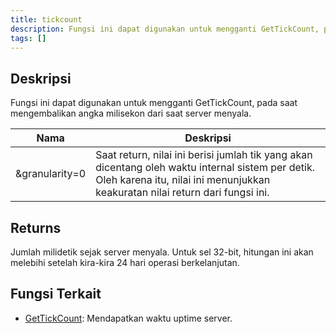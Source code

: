 ```yaml
---
title: tickcount
description: Fungsi ini dapat digunakan untuk mengganti GetTickCount, pada saat mengembalikan angka milisekon saat dari server menyala.
tags: []
---
```


<LowercaseNote />

## Deskripsi

Fungsi ini dapat digunakan untuk mengganti GetTickCount, pada saat mengembalikan angka milisekon dari saat server menyala.

| Nama           | Deskripsi                                                                                                                                                                                |
| -------------- | ------------------------------------------------------------------------------------------------------------------------------------------------------------------------------------------ |
| &granularity=0 | Saat return, nilai ini berisi jumlah tik yang akan dicentang oleh waktu internal sistem per detik. Oleh karena itu, nilai ini menunjukkan keakuratan nilai return dari fungsi ini. |

## Returns

Jumlah milidetik sejak server menyala. Untuk sel 32-bit, hitungan ini akan melebihi setelah kira-kira 24 hari operasi berkelanjutan.

## Fungsi Terkait

- [GetTickCount](GetTickCount): Mendapatkan waktu uptime server.
